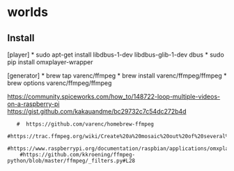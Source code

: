 # worlds

## Install
  [player]
       * sudo apt-get install libdbus-1-dev libdbus-glib-1-dev dbus
       * sudo pip install omxplayer-wrapper
  
  [generator]
       * brew tap varenc/ffmpeg
       * brew install varenc/ffmpeg/ffmpeg
       * brew options varenc/ffmpeg/ffmpeg









https://community.spiceworks.com/how_to/148722-loop-multiple-videos-on-a-raspberry-pi
https://gist.github.com/kakauandme/bc29732c7c54dc272b4d


       #  https://github.com/varenc/homebrew-ffmpeg
        #https://trac.ffmpeg.org/wiki/Create%20a%20mosaic%20out%20of%20several%20input%20videos
        #https://www.raspberrypi.org/documentation/raspbian/applications/omxplayer.md
        #https://github.com/kkroening/ffmpeg-python/blob/master/ffmpeg/_filters.py#L28

